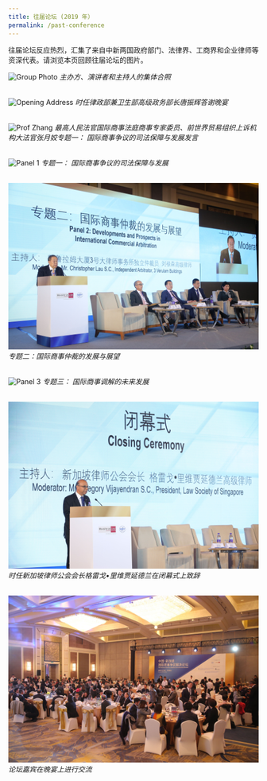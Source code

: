 ```yaml
---
title: 往届论坛 (2019 年）
permalink: /past-conference
---
```

往届论坛反应热烈，汇集了来自中新两国政府部门、法律界、工商界和企业律师等资深代表。请浏览本页回顾往届论坛的图片。

![Group Photo](/images/02.JPG)
*主办方、演讲者和主持人的集体合照*
<br>
<br>


![Opening Address](/images/07.JPG)
*时任律政部兼卫生部高级政务部长唐振辉答谢晚宴*
<br>
<br>

![Prof Zhang](/images/03.JPG)
*最高人民法官国际商事法庭商事专家委员、前世界贸易组织上诉机构大法官张月姣专题一： 国际商事争议的司法保障与发展发言*
<br>
<br> 

![Panel 1](/images/04.JPG)
*专题一： 国际商事争议的司法保障与发展*
<br>
<br>

![Panel 2](/images/14.jpeg) 
*专题二：国际商事仲裁的发展与展望*
<br>
<br>

![Panel 3](/images/06.JPG) 
*专题三： 国际商事调解的未来发展*
<br> 
<br> 

![Closing Ceremony](/images/16.jpeg) 
*时任新加坡律师公会会长格雷戈•里维贾延德兰在闭幕式上致辞*
<br>
<br>

![Dinner](/images/17.jpeg) 
*论坛嘉宾在晚宴上进行交流*
<br>
<br>
